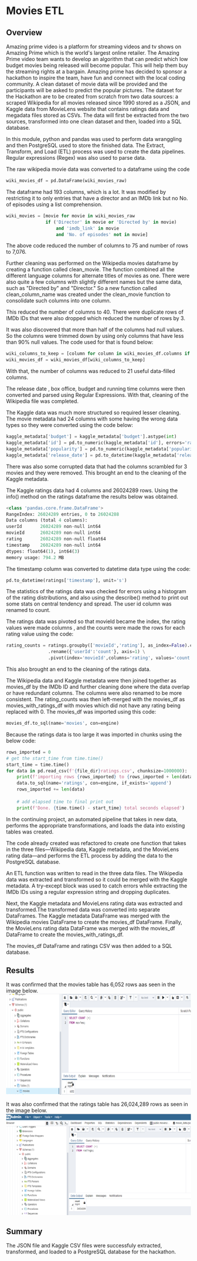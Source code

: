 # Movies ETL
## Overview 

Amazing prime video is a platform for streaming videos and tv shows on Amazing Prime which is the world's largest online retailer. The Amazing Prime video team wants to develop an algorithm that can predict which low budget movies being released will become popular. This will help them buy the streaming rights at a bargain.
Amazing prime has decided to sponsor a hackathon to inspire the team, have fun and connect with the local coding community. A clean dataset of movie data will be provided and the participants will be asked to predict the popular pictures. The dataset for the Hackathon are to be created from scratch from two data sources: a scraped Wikipedia for all movies released since 1990 stored as a JSON, and Kaggle data from MovieLens website that contains ratings data and megadata files stored as CSVs. 
The data will first be extracted from the two sources, transformed into one clean dataset and then, loaded into a SQL database.

In this module, python and pandas was used to perform data wranggling and then PostgreSQL used to store the finished data. The Extract, Transform, and Load (ETL)  process was used to create the data pipelines. Regular expressions (Regex) was also used to parse data.

The raw wikipedia movie data was converted to a dataframe using the code 

``` Python
wiki_movies_df = pd.DataFrame(wiki_movies_raw)
``` 
The dataframe had 193 columns, which is a lot. It was modified by restricting it to only entries that have a director and an IMDb link but no No. of episodes using a list comprehension.

``` python
wiki_movies = [movie for movie in wiki_movies_raw
               if ('Director' in movie or 'Directed by' in movie)
                   and 'imdb_link' in movie
                   and 'No. of episodes' not in movie]
```
The above code reduced the number of columns to 75 and number of rows to 7,076.

Further cleaning was performed on the Wikipedia movies dataframe by creating a function called clean_movie. The function combined all the different language columns for alternate titles of movies as one. There were also quite a few columns with slightly different names but the same data, such as "Directed by" and "Director." 
So a new function called clean_column_name was created under the clean_movie function to consolidate such columns into one column.

This reduced the number of columns to 40. There were duplicate rows of IMDb IDs that were also dropped which reduced the number of rows by 3. 

It was also discovered that more than half of the columns had null values. So the columns were trimmed down by using only columns that have less than 90% null values. The code used for that is found below:

``` python
wiki_columns_to_keep = [column for column in wiki_movies_df.columns if wiki_movies_df[column].isnull().sum() < len(wiki_movies_df) * 0.9]
wiki_movies_df = wiki_movies_df[wiki_columns_to_keep]
```

With that, the number of columns was reduced to 21 useful data-filled columns.

The release date , box office, budget and running time columns were then converted and parsed using Regular Expressions. With that, cleaning of the Wikipedia file was completed.

The Kaggle data was much more structured so required lesser cleaning. The movie metadata had 24 columns with some having the wrong data types so they were converted using the code below:

``` python
kaggle_metadata['budget'] = kaggle_metadata['budget'].astype(int)
kaggle_metadata['id'] = pd.to_numeric(kaggle_metadata['id'], errors='raise')
kaggle_metadata['popularity'] = pd.to_numeric(kaggle_metadata['popularity'], errors='raise')
kaggle_metadata['release_date'] = pd.to_datetime(kaggle_metadata['release_date'])
```
There was also some corrupted data that had the columns scrambled for 3 movies and they were removed. This brought an end to the cleaning of the Kaggle metadata.

The Kaggle ratings data had 4 columns and 26024289 rows. Using the info() method on the ratings dataframe the results below was obtained. 

``` python
<class 'pandas.core.frame.DataFrame'>
RangeIndex: 26024289 entries, 0 to 26024288
Data columns (total 4 columns):
userId       26024289 non-null int64
movieId      26024289 non-null int64
rating       26024289 non-null float64
timestamp    26024289 non-null int64
dtypes: float64(1), int64(3)
memory usage: 794.2 MB
```
The timestamp column was converted to datetime data type using the code:
``` python
pd.to_datetime(ratings['timestamp'], unit='s')
```

The statistics of the ratings data was checked for errors using a histogram of the rating distributions, and also using the describe() method to print out some stats on central tendency and spread. The user id column was renamed to count.

The ratings data was pivoted so that movieId became the index, the rating values were made columns , and the counts were made the rows for each rating value using the code:
``` python
rating_counts = ratings.groupby(['movieId','rating'], as_index=False).count() \
                .rename({'userId':'count'}, axis=1) \
                .pivot(index='movieId',columns='rating', values='count')
```

This also brought an end to the cleaning of the ratings data.

The Wikipedia data and Kaggle metadata were then joined together as movies_df by the IMDb ID and further cleaning done where the data overlap or have redundant columns. The columns were also renamed to be more consistent. 
 The rating_counts was then left-merged with the movies_df as movies_with_ratings_df with movies which did not have any rating being replaced with 0.
The movies_df was imported using this code:
``` python
movies_df.to_sql(name='movies', con=engine)
```
Because the ratings data is too large it was imported in chunks using the below code:
``` python
rows_imported = 0
# get the start_time from time.time()
start_time = time.time()
for data in pd.read_csv(f'{file_dir}ratings.csv', chunksize=1000000):
    print(f'importing rows {rows_imported} to {rows_imported + len(data)}...', end='')
    data.to_sql(name='ratings', con=engine, if_exists='append')
    rows_imported += len(data)

    # add elapsed time to final print out
    print(f'Done. {time.time() - start_time} total seconds elapsed')
```

In the continuing project, an automated pipeline that takes in new data, performs the appropriate transformations, and loads the data into existing tables was created.

The code already created was refactored to create one function that takes in the three files—Wikipedia data, Kaggle metadata, and the MovieLens rating data—and performs the ETL process by adding the data to the PostgreSQL database.

An ETL function was written to read in the three data files. The Wikipedia data was extracted and transformed so it could be merged with the Kaggle metadata. A try-except block was used to catch errors while extracting the IMDb IDs using a regular expression string and dropping duplicates.

Next, the Kaggle metadata and MovieLens rating data was extracted and transformed.The transformed data was converted into separate DataFrames. The Kaggle metadata DataFrame was merged with the Wikipedia movies DataFrame to create the movies_df DataFrame. Finally, the MovieLens rating data DataFrame was merged with the movies_df DataFrame to create the movies_with_ratings_df.

The movies_df DataFrame and ratings CSV was then added to a SQL database.

## Results 
It was confirmed that the movies table has 6,052 rows aas seen in the image below. 
![image1](https://github.com/GerlechJen/Movies-ETL/blob/main/Resources/movies_query.png)


It was also confirmed that the ratings table has 26,024,289 rows as seen in the image below.
![image2](https://github.com/GerlechJen/Movies-ETL/blob/main/Resources/ratings_query.png)

## Summary 
The JSON file and Kaggle CSV files were successfuly extracted, transformed, and loaded to a PostgreSQL database for the hackathon. 
